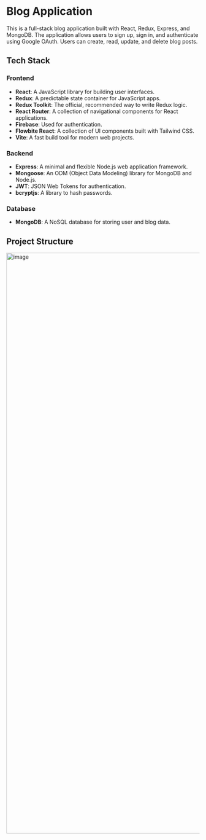 # Blog Application

This is a full-stack blog application built with React, Redux, Express, and MongoDB. The application allows users to sign up, sign in, and authenticate using Google OAuth. Users can create, read, update, and delete blog posts.

## Tech Stack

### Frontend
- **React**: A JavaScript library for building user interfaces.
- **Redux**: A predictable state container for JavaScript apps.
- **Redux Toolkit**: The official, recommended way to write Redux logic.
- **React Router**: A collection of navigational components for React applications.
- **Firebase**: Used for authentication.
- **Flowbite React**: A collection of UI components built with Tailwind CSS.
- **Vite**: A fast build tool for modern web projects.

### Backend
- **Express**: A minimal and flexible Node.js web application framework.
- **Mongoose**: An ODM (Object Data Modeling) library for MongoDB and Node.js.
- **JWT**: JSON Web Tokens for authentication.
- **bcryptjs**: A library to hash passwords.

### Database
- **MongoDB**: A NoSQL database for storing user and blog data.

## Project Structure

<img width="1512" alt="image" src="https://github.com/user-attachments/assets/80f54c92-622f-4e8a-9d2d-23e08832e3b3" />


